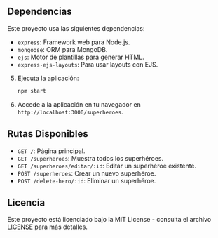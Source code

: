 
## Dependencias

Este proyecto usa las siguientes dependencias:

- `express`: Framework web para Node.js.
- `mongoose`: ORM para MongoDB.
- `ejs`: Motor de plantillas para generar HTML.
- `express-ejs-layouts`: Para usar layouts con EJS.


5. Ejecuta la aplicación:

    ```bash
    npm start
    ```

6. Accede a la aplicación en tu navegador en `http://localhost:3000/superheroes`.

## Rutas Disponibles

- `GET /`: Página principal.
- `GET /superheroes`: Muestra todos los superhéroes.
- `GET /superheroes/editar/:id`: Editar un superhéroe existente.
- `POST /superheroes`: Crear un nuevo superhéroe.
- `POST /delete-hero/:id`: Eliminar un superhéroe.



## Licencia

Este proyecto está licenciado bajo la MIT License - consulta el archivo [LICENSE](LICENSE) para más detalles.
